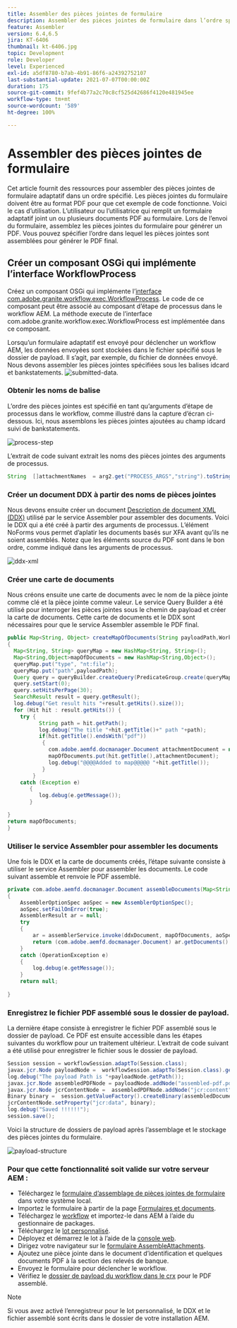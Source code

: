 ```yaml
---
title: Assembler des pièces jointes de formulaire
description: Assembler des pièces jointes de formulaire dans l’ordre spécifié
feature: Assembler
version: 6.4,6.5
jira: KT-6406
thumbnail: kt-6406.jpg
topic: Development
role: Developer
level: Experienced
exl-id: a5df8780-b7ab-4b91-86f6-a24392752107
last-substantial-update: 2021-07-07T00:00:00Z
duration: 175
source-git-commit: 9fef4b77a2c70c8cf525d42686f4120e481945ee
workflow-type: tm+mt
source-wordcount: '589'
ht-degree: 100%

---
```


# Assembler des pièces jointes de formulaire

Cet article fournit des ressources pour assembler des pièces jointes de formulaire adaptatif dans un ordre spécifié. Les pièces jointes du formulaire doivent être au format PDF pour que cet exemple de code fonctionne. Voici le cas d’utilisation.
L’utilisateur ou l’utilisatrice qui remplit un formulaire adaptatif joint un ou plusieurs documents PDF au formulaire.
Lors de l’envoi du formulaire, assemblez les pièces jointes du formulaire pour générer un PDF. Vous pouvez spécifier l’ordre dans lequel les pièces jointes sont assemblées pour générer le PDF final.

## Créer un composant OSGi qui implémente l’interface WorkflowProcess

Créez un composant OSGi qui implémente l’[interface com.adobe.granite.workflow.exec.WorkflowProcess](https://helpx.adobe.com/experience-manager/6-5/sites/developing/using/reference-materials/javadoc/com/adobe/granite/workflow/exec/WorkflowProcess.html). Le code de ce composant peut être associé au composant d’étape de processus dans le workflow AEM. La méthode execute de l’interface com.adobe.granite.workflow.exec.WorkflowProcess est implémentée dans ce composant.

Lorsqu’un formulaire adaptatif est envoyé pour déclencher un workflow AEM, les données envoyées sont stockées dans le fichier spécifié sous le dossier de payload. Il s’agit, par exemple, du fichier de données envoyé. Nous devons assembler les pièces jointes spécifiées sous les balises idcard et bankstatements.
![submitted-data](assets/submitted-data.JPG).

### Obtenir les noms de balise

L’ordre des pièces jointes est spécifié en tant qu’arguments d’étape de processus dans le workflow, comme illustré dans la capture d’écran ci-dessous. Ici, nous assemblons les pièces jointes ajoutées au champ idcard suivi de bankstatements.

![process-step](assets/process-step.JPG)

L’extrait de code suivant extrait les noms des pièces jointes des arguments de processus.

```java
String  []attachmentNames  = arg2.get("PROCESS_ARGS","string").toString().split(",");
```

### Créer un document DDX à partir des noms de pièces jointes

Nous devons ensuite créer un document [Description de document XML (DDX)](https://helpx.adobe.com/pdf/aem-forms/6-2/ddxRef.pdf) utilisé par le service Assembler pour assembler des documents. Voici le DDX qui a été créé à partir des arguments de processus. L’élément NoForms vous permet d’aplatir les documents basés sur XFA avant qu’ils ne soient assemblés. Notez que les éléments source du PDF sont dans le bon ordre, comme indiqué dans les arguments de processus.

![ddx-xml](assets/ddx.PNG)

### Créer une carte de documents

Nous créons ensuite une carte de documents avec le nom de la pièce jointe comme clé et la pièce jointe comme valeur. Le service Query Builder a été utilisé pour interroger les pièces jointes sous le chemin de payload et créer la carte de documents. Cette carte de documents et le DDX sont nécessaires pour que le service Assembler assemble le PDF final.

```java
public Map<String, Object> createMapOfDocuments(String payloadPath,WorkflowSession workflowSession )
{
  Map<String, String> queryMap = new HashMap<String, String>();
  Map<String,Object>mapOfDocuments = new HashMap<String,Object>();
  queryMap.put("type", "nt:file");
  queryMap.put("path",payloadPath);
  Query query = queryBuilder.createQuery(PredicateGroup.create(queryMap),workflowSession.adaptTo(Session.class));
  query.setStart(0);
  query.setHitsPerPage(30);
  SearchResult result = query.getResult();
  log.debug("Get result hits "+result.getHits().size());
  for (Hit hit : result.getHits()) {
    try {
          String path = hit.getPath();
          log.debug("The title "+hit.getTitle()+" path "+path);
          if(hit.getTitle().endsWith("pdf"))
           {
             com.adobe.aemfd.docmanager.Document attachmentDocument = new com.adobe.aemfd.docmanager.Document(path);
             mapOfDocuments.put(hit.getTitle(),attachmentDocument);
             log.debug("@@@@Added to map@@@@@ "+hit.getTitle());
           }
        }
    catch (Exception e)
       {
          log.debug(e.getMessage());
       }

}
return mapOfDocuments;
}
```

### Utiliser le service Assembler pour assembler les documents

Une fois le DDX et la carte de documents créés, l’étape suivante consiste à utiliser le service Assembler pour assembler les documents.
Le code suivant assemble et renvoie le PDF assemblé.

```java
private com.adobe.aemfd.docmanager.Document assembleDocuments(Map<String, Object> mapOfDocuments, com.adobe.aemfd.docmanager.Document ddxDocument)
{
    AssemblerOptionSpec aoSpec = new AssemblerOptionSpec();
    aoSpec.setFailOnError(true);
    AssemblerResult ar = null;
    try
    {
        ar = assemblerService.invoke(ddxDocument, mapOfDocuments, aoSpec);
        return (com.adobe.aemfd.docmanager.Document) ar.getDocuments().get("GeneratedDocument.pdf");
    }
    catch (OperationException e)
    {
        log.debug(e.getMessage());
    }
    return null;
    
}
```

### Enregistrez le fichier PDF assemblé sous le dossier de payload.

La dernière étape consiste à enregistrer le fichier PDF assemblé sous le dossier de payload. Ce PDF est ensuite accessible dans les étapes suivantes du workflow pour un traitement ultérieur.
L’extrait de code suivant a été utilisé pour enregistrer le fichier sous le dossier de payload.

```java
Session session = workflowSession.adaptTo(Session.class);
javax.jcr.Node payloadNode =  workflowSession.adaptTo(Session.class).getNode(workItem.getWorkflowData().getPayload().toString());
log.debug("The payload Path is "+payloadNode.getPath());
javax.jcr.Node assembledPDFNode = payloadNode.addNode("assembled-pdf.pdf", "nt:file"); 
javax.jcr.Node jcrContentNode =  assembledPDFNode.addNode("jcr:content", "nt:resource");
Binary binary =  session.getValueFactory().createBinary(assembledDocument.getInputStream());
jcrContentNode.setProperty("jcr:data", binary);
log.debug("Saved !!!!!!"); 
session.save();
```

Voici la structure de dossiers de payload après l’assemblage et le stockage des pièces jointes du formulaire.

![payload-structure](assets/payload-structure.JPG)

### Pour que cette fonctionnalité soit valide sur votre serveur AEM :

* Téléchargez le [formulaire d’assemblage de pièces jointes de formulaire](assets/assemble-form-attachments-af.zip) dans votre système local.
* Importez le formulaire à partir de la page [Formulaires et documents](http://localhost:4502/aem/forms.html/content/dam/formsanddocuments).
* Téléchargez le [workflow](assets/assemble-form-attachments.zip) et importez-le dans AEM à l’aide du gestionnaire de packages.
* Téléchargez le [lot personnalisé](assets/assembletaskattachments.assembletaskattachments.core-1.0-SNAPSHOT.jar).
* Déployez et démarrez le lot à l’aide de la [console web](http://localhost:4502/system/console/bundles).
* Dirigez votre navigateur sur le [formulaire AssembleAttachments](http://localhost:4502/content/dam/formsanddocuments/assembleattachments/jcr:content?wcmmode=disabled).
* Ajoutez une pièce jointe dans le document d’identification et quelques documents PDF à la section des relevés de banque.
* Envoyez le formulaire pour déclencher le workflow.
* Vérifiez le [dossier de payload du workflow dans le crx](http://localhost:4502/crx/de/index.jsp#/var/fd/dashboard/payload) pour le PDF assemblé.

>[!NOTE]
> Si vous avez activé l’enregistreur pour le lot personnalisé, le DDX et le fichier assemblé sont écrits dans le dossier de votre installation AEM.
